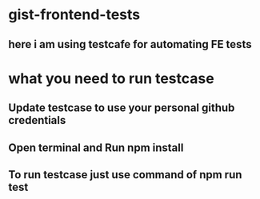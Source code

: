 # gist-frontend-tests

## here i am using testcafe for automating FE tests

# what you need to run testcase 
## Update testcase to use your personal github credentials
## Open terminal and Run npm install 
## To run testcase just use command of npm run test

